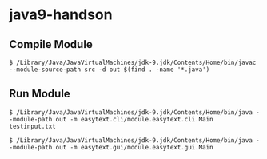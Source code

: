 # java9-handson

## Compile Module
```
$ /Library/Java/JavaVirtualMachines/jdk-9.jdk/Contents/Home/bin/javac --module-source-path src -d out $(find . -name '*.java')
```
## Run Module
```
$ /Library/Java/JavaVirtualMachines/jdk-9.jdk/Contents/Home/bin/java --module-path out -m easytext.cli/module.easytext.cli.Main testinput.txt
```

```
$ /Library/Java/JavaVirtualMachines/jdk-9.jdk/Contents/Home/bin/java --module-path out -m easytext.gui/module.easytext.gui.Main
```

